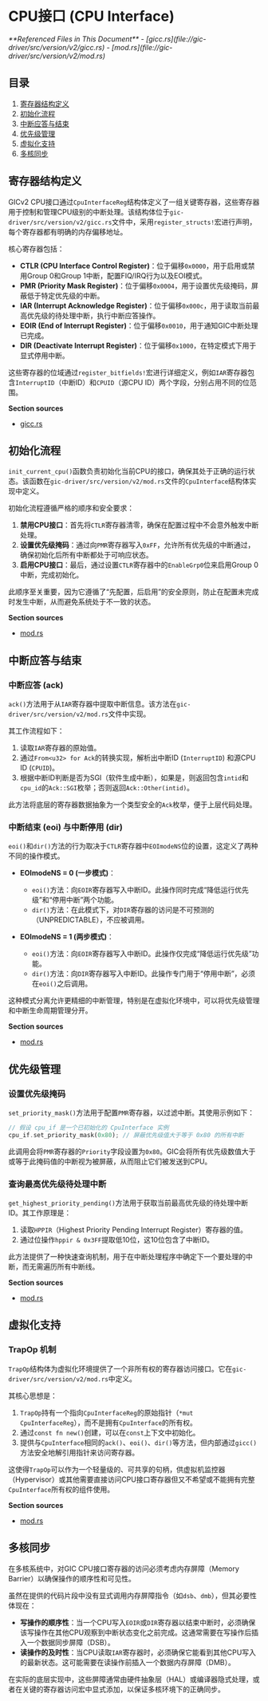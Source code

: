 # CPU接口 (CPU Interface)

<cite>
**Referenced Files in This Document**   
- [gicc.rs](file://gic-driver/src/version/v2/gicc.rs)
- [mod.rs](file://gic-driver/src/version/v2/mod.rs)
</cite>

## 目录
1. [寄存器结构定义](#寄存器结构定义)
2. [初始化流程](#初始化流程)
3. [中断应答与结束](#中断应答与结束)
4. [优先级管理](#优先级管理)
5. [虚拟化支持](#虚拟化支持)
6. [多核同步](#多核同步)

## 寄存器结构定义

GICv2 CPU接口通过`CpuInterfaceReg`结构体定义了一组关键寄存器，这些寄存器用于控制和管理CPU级别的中断处理。该结构体位于`gic-driver/src/version/v2/gicc.rs`文件中，采用`register_structs!`宏进行声明，每个寄存器都有明确的内存偏移地址。

核心寄存器包括：
- **CTLR (CPU Interface Control Register)**：位于偏移`0x0000`，用于启用或禁用Group 0和Group 1中断，配置FIQ/IRQ行为以及EOI模式。
- **PMR (Priority Mask Register)**：位于偏移`0x0004`，用于设置优先级掩码，屏蔽低于特定优先级的中断。
- **IAR (Interrupt Acknowledge Register)**：位于偏移`0x000c`，用于读取当前最高优先级的待处理中断，执行中断应答操作。
- **EOIR (End of Interrupt Register)**：位于偏移`0x0010`，用于通知GIC中断处理已完成。
- **DIR (Deactivate Interrupt Register)**：位于偏移`0x1000`，在特定模式下用于显式停用中断。

这些寄存器的位域通过`register_bitfields!`宏进行详细定义，例如`IAR`寄存器包含`InterruptID`（中断ID）和`CPUID`（源CPU ID）两个字段，分别占用不同的位范围。

**Section sources**
- [gicc.rs](file://gic-driver/src/version/v2/gicc.rs#L1-L150)

## 初始化流程

`init_current_cpu()`函数负责初始化当前CPU的接口，确保其处于正确的运行状态。该函数在`gic-driver/src/version/v2/mod.rs`文件的`CpuInterface`结构体实现中定义。

初始化流程遵循严格的顺序和安全要求：
1. **禁用CPU接口**：首先将`CTLR`寄存器清零，确保在配置过程中不会意外触发中断处理。
2. **设置优先级掩码**：通过向`PMR`寄存器写入`0xFF`，允许所有优先级的中断通过，确保初始化后所有中断都处于可响应状态。
3. **启用CPU接口**：最后，通过设置`CTLR`寄存器中的`EnableGrp0`位来启用Group 0中断，完成初始化。

此顺序至关重要，因为它遵循了“先配置，后启用”的安全原则，防止在配置未完成时发生中断，从而避免系统处于不一致的状态。

**Section sources**
- [mod.rs](file://gic-driver/src/version/v2/mod.rs#L362-L380)

## 中断应答与结束

### 中断应答 (ack)

`ack()`方法用于从`IAR`寄存器中提取中断信息。该方法在`gic-driver/src/version/v2/mod.rs`文件中实现。

其工作流程如下：
1. 读取`IAR`寄存器的原始值。
2. 通过`From<u32> for Ack`的转换实现，解析出中断ID (`InterruptID`) 和源CPU ID (`CPUID`)。
3. 根据中断ID判断是否为SGI（软件生成中断），如果是，则返回包含`intid`和`cpu_id`的`Ack::SGI`枚举；否则返回`Ack::Other(intid)`。

此方法将底层的寄存器数据抽象为一个类型安全的`Ack`枚举，便于上层代码处理。

### 中断结束 (eoi) 与中断停用 (dir)

`eoi()`和`dir()`方法的行为取决于`CTLR`寄存器中`EOImodeNS`位的设置，这定义了两种不同的操作模式。

- **EOImodeNS = 0 (一步模式)**：
    - `eoi()`方法：向`EOIR`寄存器写入中断ID。此操作同时完成“降低运行优先级”和“停用中断”两个功能。
    - `dir()`方法：在此模式下，对`DIR`寄存器的访问是不可预测的（UNPREDICTABLE），不应被调用。

- **EOImodeNS = 1 (两步模式)**：
    - `eoi()`方法：向`EOIR`寄存器写入中断ID。此操作仅完成“降低运行优先级”功能。
    - `dir()`方法：向`DIR`寄存器写入中断ID。此操作专门用于“停用中断”，必须在`eoi()`之后调用。

这种模式分离允许更精细的中断管理，特别是在虚拟化环境中，可以将优先级管理和中断生命周期管理分开。

**Section sources**
- [mod.rs](file://gic-driver/src/version/v2/mod.rs#L391-L432)

## 优先级管理

### 设置优先级掩码

`set_priority_mask()`方法用于配置`PMR`寄存器，以过滤中断。其使用示例如下：

```rust
// 假设 cpu_if 是一个已初始化的 CpuInterface 实例
cpu_if.set_priority_mask(0x80); // 屏蔽优先级值大于等于 0x80 的所有中断
```

此调用会将`PMR`寄存器的`Priority`字段设置为`0x80`。GIC会将所有优先级数值大于或等于此掩码值的中断视为被屏蔽，从而阻止它们被发送到CPU。

### 查询最高优先级待处理中断

`get_highest_priority_pending()`方法用于获取当前最高优先级的待处理中断ID。其工作原理是：

1. 读取`HPPIR`（Highest Priority Pending Interrupt Register）寄存器的值。
2. 通过位操作`hppir & 0x3FF`提取低10位，这10位包含了中断ID。

此方法提供了一种快速查询机制，用于在中断处理程序中确定下一个要处理的中断，而无需遍历所有中断线。

**Section sources**
- [mod.rs](file://gic-driver/src/version/v2/mod.rs#L415-L425)

## 虚拟化支持

### TrapOp 机制

`TrapOp`结构体为虚拟化环境提供了一个非所有权的寄存器访问接口。它在`gic-driver/src/version/v2/mod.rs`中定义。

其核心思想是：
1. `TrapOp`持有一个指向`CpuInterfaceReg`的原始指针（`*mut CpuInterfaceReg`），而不是拥有`CpuInterface`的所有权。
2. 通过`const fn new()`创建，可以在`const`上下文中初始化。
3. 提供与`CpuInterface`相同的`ack()`、`eoi()`、`dir()`等方法，但内部通过`gicc()`方法安全地解引用指针来访问寄存器。

这使得`TrapOp`可以作为一个轻量级的、可共享的句柄，供虚拟机监控器（Hypervisor）或其他需要直接访问CPU接口寄存器但又不希望或不能拥有完整`CpuInterface`所有权的组件使用。

**Section sources**
- [mod.rs](file://gic-driver/src/version/v2/mod.rs#L434-L472)

## 多核同步

在多核系统中，对GIC CPU接口寄存器的访问必须考虑内存屏障（Memory Barrier）以确保操作的顺序性和可见性。

虽然在提供的代码片段中没有显式调用内存屏障指令（如`dsb`、`dmb`），但其必要性体现在：
- **写操作的顺序性**：当一个CPU写入`EOIR`或`DIR`寄存器以结束中断时，必须确保该写操作在其他CPU观察到中断状态变化之前完成。这通常需要在写操作后插入一个数据同步屏障（DSB）。
- **读操作的及时性**：当CPU读取`IAR`寄存器时，必须确保它能看到其他CPU写入的最新状态。这可能需要在读操作前插入一个数据内存屏障（DMB）。

在实际的底层实现中，这些屏障通常由硬件抽象层（HAL）或编译器隐式处理，或者在关键的寄存器访问宏中显式添加，以保证多核环境下的正确同步。